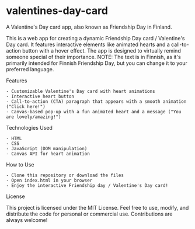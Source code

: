 # valentines-day-card
A Valentine's Day card app, also known as Friendship Day in Finland.

This is a web app for creating a dynamic Friendship Day card / Valentine's Day card. It features interactive elements like animated hearts and a call-to-action button with a hover effect. The app is designed to virtually remind someone special of their importance. NOTE: The text is in Finnish, as it's primarily intended for Finnish Friendship Day, but you can change it to your preferred language.

Features

    - Customizable Valentine's Day card with heart animations
    - Interactive heart button 
    - Call-to-action (CTA) paragraph that appears with a smooth animation ("Click here!")
    - Canvas-based pop-up with a fun animated heart and a message ("You are lovely/amazing!")

Technologies Used

    - HTML
    - CSS
    - JavaScript (DOM manipulation)
    - Canvas API for heart animation

How to Use

    - Clone this repository or download the files
    - Open index.html in your browser
    - Enjoy the interactive Friendship day / Valentine's Day card!

License

This project is licensed under the MIT License. Feel free to use, modify, and distribute the code for personal or commercial use. Contributions are always welcome!
